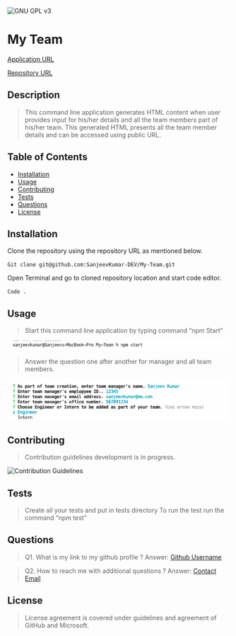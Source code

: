 ![GNU GPL v3](https://img.shields.io/badge/License-GPLv3-blue.svg)
# My Team

[Application URL  ](https://github.com/SanjeevKumar-DEV/My-Team) 

[Repository URL ](https://github.com/SanjeevKumar-DEV/My-Team)

## Description

> This command line application generates HTML 
> content when user provides input for his/her 
> details and all the team members part of 
> his/her team. This generated HTML presents 
> all the team member details and can be 
> accessed using public URL. 

## Table of Contents

- [Installation](#Installation)
- [Usage](#Usage)
- [Contributing](#Contributing)
- [Tests](#Tests)
- [Questions](#Questions)
- [License](#License)

## Installation

Clone the repository using the repository URL as mentioned below.
```
Git clone git@github.com:SanjeevKumar-DEV/My-Team.git
```
Open Terminal and go to cloned repository location and start code editor.
```
Code .
```

## Usage

> Start this command line application by typing command “npm Start” 

![Application Start Screen](./dist/assets/Images/StartApplication.png) 

> Answer the question one after another for manager and all team members. 

![Question Screens](./dist/assets/Images/questions.png) 


## Contributing

> Contribution guidelines development is in progress. 

![Contribution Guidelines](https://www.contributor-covenant.org/) 


## Tests

> Create all your tests and put in tests directory 
> To run the test run the command “npm test” 

## Questions

> Q1. What is my link to my github profile ? 
Answer: [Github Username](https://github.com/SanjeevKumar-DEV) 

> Q2. How to reach me with additional questions ? 
Answer: [Contact Email](mailto:sanjeevkumar@me.com)

## License

> License agreement is covered under guidelines and agreement of GitHub and Microsoft.
